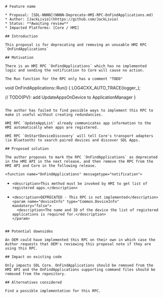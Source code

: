 ```
# Feature name

* Proposal: [SDL-NNNN](NNNN-Deprecate-HMI-RPC-OnFindApplications.md)
* Author: [JackLivio](hhttps://github.com/JackLivio)
* Status: **Awaiting review**
* Impacted Platforms: [Core / HMI]

## Introduction

This proposal is for deprecating and removing an unusable HMI RPC `OnFindApplications`

## Motivation

There is an HMI RPC `OnFindApplications` which has no implemented logic and sending the notification to Core will cause no action.

The Run function for the RPC only has a comment "TODO"

```
void OnFindApplications::Run() {
  LOG4CXX_AUTO_TRACE(logger_);

  // TODO(PV): add UpdateAppsOnDevice to ApplicationManager
}
```

The author has failed to find possible ways to implement this RPC to make it useful without creating redundancies. 

HMI RPC `UpdateAppList` already communicates app information to the HMI automatically when apps are registered.

HMI RPC `OnStartDeviceDiscovery` will tell Core's transport adapters (ie Bluetooth) to search paired devices and discover SDL Apps.

## Proposed solution

The author proposes to mark the RPC `OnFindApplications` as deprecated in the HMI API in the next release, and then remove the RPC from the HMI API and Core in the following release.

```
    <function name="OnFindApplications" messagetype="notification">
-     <description>This method must be invoked by HMI to get list of registered apps.</description>
+     <description>DEPRECATED - This RPC is not implemented</description>
      <param name="deviceInfo" type="Common.DeviceInfo" mandatory="false">
        <description>The name and ID of the device the list of registered applications is required for.</description>
      </param>
    </function>
```

## Potential downsides

An OEM could have implemented this RPC on their own in which case the Author requests that OEM's reviewing this proposal note if they are using this RPC.

## Impact on existing code

Only impacts SDL Core. OnFindApplications should be removed from the HMI API and the OnFindApplications supporting command files should be removed from the repository.

## Alternatives considered

Find a possible implementation for this RPC.

```
